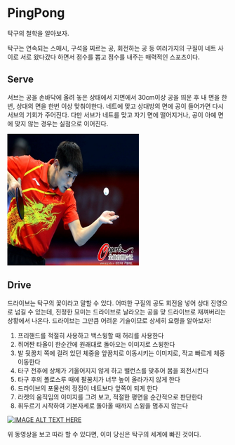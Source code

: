# PingPong
탁구의 철학을 알아보자.

탁구는 연속되는 스매시, 구석을 찌르는 공, 회전하는 공 등 여러가지의 구질이 네트 사이로 서로 왔다갔다 하면서 점수를 뽑고 점수를 내주는 매력적인 스포츠이다.



## Serve
 서브는 공을 손바닥에 올려 놓은 상태에서 지면에서 30cm이상 공을 띄운 후 내 면을 한번, 상대의
 면을 한번 이상 맞춰야한다. 네트에 맞고 상대방의 면에 공이 들어가면 다시 서브의 기회가 주어진다.
 다만 서브가 네트를 맞고 자기 면에 떨어지거나, 공이 아예 면에 맞지 않는 경우는 실점으로 이어진다.



<img src="/images/PingPong_serve.jpg" width="300px" height="300px"></img>



## Drive

드라이브는 탁구의 꽃이라고 말할 수 있다. 어떠한 구질의 공도 회전을 넣어 상대 진영으로 넘길 수 있는데, 진정한 묘미는 드라이브로 날라오는 공을 맞 드라이브로 재껴버리는 상황에서 나온다. 드라이브는 그만큼 어려운 기술이므로 상세히 요령을 알아보자!

1. 프리핸드를 적절히 사용하고 백스윙할 때 허리를 사용한다
2. 쥐어짠 타올이 한순간에 원래대로 돌아오는 이미지로 스윙한다
3. 발 뒷꿈치 쪽에 걸려 있던 체중을 앞꿈치로 이동시키는 이미지로, 작고 빠르게 체중이동한다
4. 타구 전후에 상체가 기울어지지 않게 하고 밸런스를 맞추어 몸을 회전시킨다
5. 타구 후의 폴로스루 때에 팔꿈치가 너무 높이 올라가지 않게 한다
6. 드라이브의 포물선의 정점이 네트보다 앞쪽이 되게 한다
7. 라켓의 움직임의 이미지를 그려 보고, 적절한 평면을 순간적으로 판단한다
8. 휘두르기 시작하여 기본자세로 돌아올 때까지 스윙을 멈추지 않는다

[![IMAGE ALT TEXT HERE](https://img.youtube.com/vi/RHsBtun1hbw/0.jpg)](https://www.youtube.com/watch?v=RHsBtun1hbw)

위 동영상을 보고 따라 할 수 있다면, 이미 당신은 탁구의 세계에 빠진 것이다.

